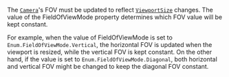 The [`Camera`](https://create.roblox.com/docs/reference/engine/classes/Camera)'s FOV must be updated to reflect
[`ViewportSize`](https://create.roblox.com/docs/reference/engine/classes/Camera#ViewportSize) changes. The value of the
FieldOfViewMode property determines which FOV value will be kept constant.

For example, when the value of FieldOfViewMode is set to
`Enum.FieldOfViewMode.Vertical`, the horizontal FOV is updated when the
viewport is resized, while the vertical FOV is kept constant. On the other
hand, if the value is set to `Enum.FieldOfViewMode.Diagonal`, both
horizontal and vertical FOV might be changed to keep the diagonal FOV
constant.